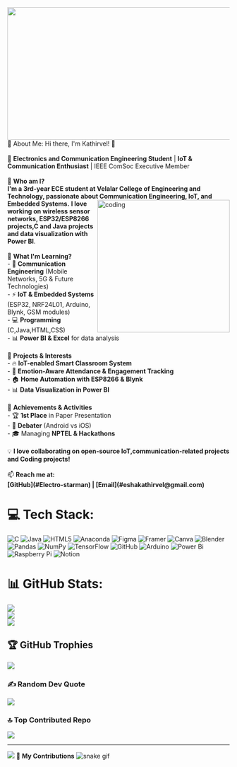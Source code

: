 <img align="centre" height="300px" width="1000" src="https://nielseniq.com/wp-content/uploads/sites/4/2021/02/data-science-icon-animation-banner-clockwise-4.gif">
💫 About Me:
  Hi there, I'm Kathirvel! 👋 
  <br><br>🚀 <b>Electronics and Communication Engineering Student</b> | <b>IoT & Communication Enthusiast</b> | <b></b>IEEE ComSoc Executive Member</b>  <br><br>🔹 <b>Who am I?</b>  <br><b>I'm a 3rd-year ECE student at Velalar College of Engineering and Technology, passionate about Communication Engineering, IoT, and Embedded Systems.</b> 
  <img align="right" alt="coding" width="300" src="https://www.simontechway.com/wp-content/uploads/2020/04/dev-gif.gif">
  <b>I love working on wireless sensor networks, ESP32/ESP8266 projects,C and Java projects and data visualization with Power BI</b>.  <br><br>🔹 <b>What I'm Learning?</b>  <br>- 📡 <b>Communication Engineering</b> (Mobile Networks, 5G & Future Technologies)  <br>- ⚡ <b>IoT & Embedded Systems</b> (ESP32, NRF24L01, Arduino, Blynk, GSM modules)  <br>- 💻 <b>Programming</b> (C,Java,HTML,CSS)  <br>- 📊 <b>Power BI & Excel</b> for data analysis  <br><br>🔹 <b>Projects & Interests</b>  <br>- 🔥 <b>IoT-enabled Smart Classroom System</b>  <br>- 📡 <b>Emotion-Aware Attendance & Engagement Tracking</b>  <br>- 🏠 <b>Home Automation with ESP8266 & Blynk</b>  <br>- 📊 <b>Data Visualization in Power BI</b>  <br><br>🔹 <b>Achievements & Activities</b>  <br>- 🏆 <b>1st Place</b> in Paper Presentation  <br>- 🎤 <b>Debater</b> (Android vs iOS)  <br>- 🎓 Managing <b>NPTEL & Hackathons</b>  <br><br>💡 <b>I love collaborating on open-source IoT,communication-related projects and Coding projects!</b>  <br><br>📫 <b>Reach me at:</b>  <br><b>[GitHub](#Electro-starman) | [Email](#eshakathirvel@gmail.com)</b>
  
# 💻 Tech Stack:
![C](https://img.shields.io/badge/c-%2300599C.svg?style=flat&logo=c&logoColor=white) ![Java](https://img.shields.io/badge/java-%23ED8B00.svg?style=flat&logo=openjdk&logoColor=white) ![HTML5](https://img.shields.io/badge/html5-%23E34F26.svg?style=flat&logo=html5&logoColor=white) ![Anaconda](https://img.shields.io/badge/Anaconda-%2344A833.svg?style=flat&logo=anaconda&logoColor=white) ![Figma](https://img.shields.io/badge/figma-%23F24E1E.svg?style=flat&logo=figma&logoColor=white) ![Framer](https://img.shields.io/badge/Framer-black?style=flat&logo=framer&logoColor=blue) ![Canva](https://img.shields.io/badge/Canva-%2300C4CC.svg?style=flat&logo=Canva&logoColor=white) ![Blender](https://img.shields.io/badge/blender-%23F5792A.svg?style=flat&logo=blender&logoColor=white) ![Pandas](https://img.shields.io/badge/pandas-%23150458.svg?style=flat&logo=pandas&logoColor=white) ![NumPy](https://img.shields.io/badge/numpy-%23013243.svg?style=flat&logo=numpy&logoColor=white) ![TensorFlow](https://img.shields.io/badge/TensorFlow-%23FF6F00.svg?style=flat&logo=TensorFlow&logoColor=white) ![GitHub](https://img.shields.io/badge/github-%23121011.svg?style=flat&logo=github&logoColor=white) ![Arduino](https://img.shields.io/badge/-Arduino-00979D?style=flat&logo=Arduino&logoColor=white) ![Power Bi](https://img.shields.io/badge/power_bi-F2C811?style=flat&logo=powerbi&logoColor=black) ![Raspberry Pi](https://img.shields.io/badge/-Raspberry_Pi-C51A4A?style=flat&logo=Raspberry-Pi) ![Notion](https://img.shields.io/badge/Notion-%23000000.svg?style=flat&logo=notion&logoColor=white)
# 📊 GitHub Stats:
![](https://github-readme-stats.vercel.app/api?username=Electro-starman&theme=vue-dark&hide_border=false&include_all_commits=false&count_private=false)<br/>
![](https://github-readme-streak-stats.herokuapp.com/?user=Electro-starman&theme=vue-dark&hide_border=false)<br/>
![](https://github-readme-stats.vercel.app/api/top-langs/?username=Electro-starman&theme=vue-dark&hide_border=false&include_all_commits=false&count_private=false&layout=compact)

## 🏆 GitHub Trophies
![](https://github-profile-trophy.vercel.app/?username=Electro-starman&theme=radical&no-frame=false&no-bg=true&margin-w=4)

### ✍️ Random Dev Quote
![](https://quotes-github-readme.vercel.app/api?type=horizontal&theme=radical)

### 🔝 Top Contributed Repo
![](https://github-contributor-stats.vercel.app/api?username=Electro-starman&limit=5&theme=dark&combine_all_yearly_contributions=true)

---
[![](https://visitcount.itsvg.in/api?id=Electro-starman&icon=0&color=0)](https://visitcount.itsvg.in)
👾 **My Contributions**
![snake gif](https://github.com/Electro-starman/Electro-starman/blob/output/github-contribution-grid-snake.gif)

<!-- Proudly created with GPRM ( https://gprm.itsvg.in ) -->
